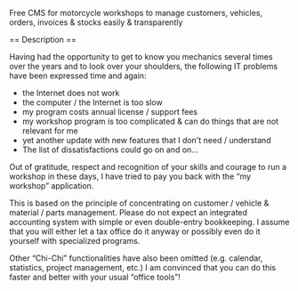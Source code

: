 Free CMS for motorcycle workshops to manage customers, vehicles, orders, invoices & stocks easily & transparently

== Description ==

Having had the opportunity to get to know you mechanics several times over the years and to look over your shoulders, the following IT problems have been expressed time and again:

- the Internet does not work
- the computer / the Internet is too slow
- my program costs annual license / support fees
- my workshop program is too complicated & can do things that are not relevant for me
- yet another update with new features that I don't need / understand
- The list of dissatisfactions could go on and on...

Out of gratitude, respect and recognition of your skills and courage to run a workshop in these days, I have tried to pay you back with the “my workshop” application.

This is based on the principle of concentrating on customer / vehicle & material / parts management. Please do not expect an integrated accounting system with simple or even double-entry bookkeeping. I assume that you will either let a tax office do it anyway or possibly even do it yourself with specialized programs.

Other “Chi-Chi” functionalities have also been omitted (e.g. calendar, statistics, project management, etc.) I am convinced that you can do this faster and better with your usual “office tools”!
